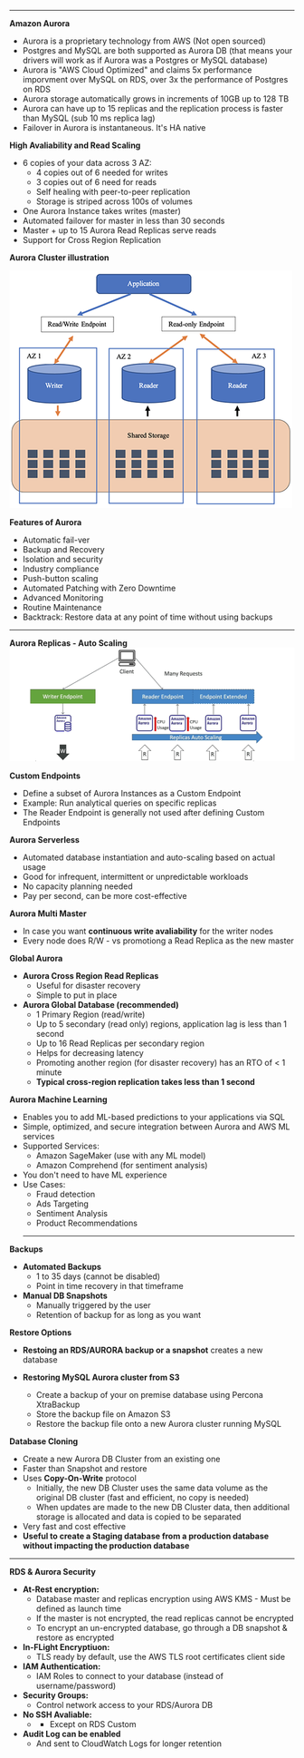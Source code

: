 ****
**Amazon Aurora**

* Aurora is a proprietary technology from AWS (Not open sourced)
* Postgres and MySQL are both supported as Aurora DB (that means your drivers will work as if Aurora was a Postgres or MySQL database)
* Aurora is "AWS Cloud Optimized" and claims 5x performance imporvment over MySQL on RDS, over 3x the performance of Postgres on RDS
* Aurora storage automatically grows in increments of 10GB up to 128 TB
* Aurora can have up to 15 replicas and the replication process is faster than MySQL (sub 10 ms replica lag)
* Failover in Aurora is instantaneous. It's HA native

**High Avaliability and Read Scaling**

* 6 copies of your data across 3 AZ:
  * 4 copies out of 6 needed for writes
  * 3 copies out of 6 need for reads
  * Self healing with peer-to-peer replication
  * Storage is striped across 100s of volumes
* One Aurora Instance takes writes (master)
* Automated failover for master in less than 30 seconds
* Master + up to 15 Aurora Read Replicas serve reads
* Support for Cross Region Replication

**Aurora Cluster illustration**

![Aurora Cluster](./images/aurora-cluster.png)

**Features of Aurora**

* Automatic fail-ver
* Backup and Recovery
* Isolation and security
* Industry compliance
* Push-button scaling
* Automated Patching with Zero Downtime
* Advanced Monitoring
* Routine Maintenance
* Backtrack: Restore data at any point of time without using backups
****

**Aurora Replicas - Auto Scaling**
![Aurora Replicas - Auto Scaling](images/aurora-replica-auto-scaling.png)

**Custom Endpoints**

* Define a subset of Aurora Instances as a Custom Endpoint
* Example: Run analytical queries on specific replicas
* The Reader Endpoint is generally not used after defining Custom Endpoints

**Aurora Serverless**

* Automated database instantiation and auto-scaling based on actual usage
* Good for infrequent, intermittent or unpredictable workloads
* No capacity planning needed
* Pay per second, can be more cost-effective

**Aurora Multi Master**

* In case you want **continuous write avaliability** for the writer nodes
* Every node does R/W - vs promotiong a Read Replica as the new master

**Global Aurora**

* **Aurora Cross Region Read Replicas**
  * Useful for disaster recovery
  * Simple to put in place
* **Aurora Global Database (recommended)**
  * 1 Primary Region (read/write)
  * Up to 5 secondary (read only) regions, application lag is less than 1 second
  * Up to 16 Read Replicas per secondary region
  * Helps for decreasing latency
  * Promoting another region (for disaster recovery) has an RTO of < 1 minute
  * **Typical cross-region replication takes less than 1 second**

**Aurora Machine Learning**

* Enables you to add ML-based predictions to your applications via SQL
* Simple, optimized, and secure integration between Aurora and AWS ML services
* Supported Services:
  * Amazon SageMaker (use with any ML model)
  * Amazon Comprehend (for sentiment analysis)
* You don't need to have ML experience
* Use Cases:
  * Fraud detection
  * Ads Targeting
  * Sentiment Analysis
  * Product Recommendations
  ****

**Backups**

  * **Automated Backups**
    * 1 to 35 days (cannot be disabled)
    * Point in time recovery in that timeframe
  * **Manual DB Snapshots**
    * Manually triggered by the user
    * Retention of backup for as long as you want
  
**Restore Options**

* **Restoing an RDS/AURORA backup or a snapshot** creates a new database

* **Restoring MySQL Aurora cluster from S3**
  * Create a backup of your on premise database using Percona XtraBackup
  * Store the backup file on Amazon S3
  * Restore the backup file onto a new Aurora cluster running MySQL

**Database Cloning**

* Create a new Aurora DB Cluster from an existing one 
* Faster than Snapshot and restore
* Uses **Copy-On-Write** protocol
  * Initially, the new DB Cluster uses the same data volume as the original DB cluster (fast and efficient, no copy is needed)
  * When updates are made to the new DB Cluster data, then additional storage is allocated and data is copied to be separated
* Very fast and cost effective
* **Useful to create a Staging database from a production database without impacting the production database**
* ****

**RDS & Aurora Security**

* **At-Rest encryption:**
  * Database master and replicas encryption using AWS KMS - Must be defined as launch time
  * If the master is not encrypted, the read replicas cannot be encrypted
  * To encrypt an un-encrypted database, go through a DB snapshot & restore as encrypted
* **In-FLight Encryptiuon:**
  * TLS ready by default, use the AWS TLS root certificates client side
* **IAM Authentication:**
  * IAM Roles to connect to your database (instead of username/password)
* **Security Groups:**
  * Control network access to your RDS/Aurora DB
* **No SSH Avaliable:**
  * * Except on RDS Custom
* **Audit Log can be enabled**
  * And sent to CloudWatch Logs for longer retention


